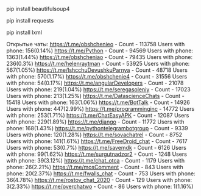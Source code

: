 pip install beautifulsoup4

pip install requests

pip install lxml

Открытые чаты: 
    https://t.me/obshchenieo - Count - 113758 Users with phone: 156(0.14%)
    https://t.me/Python - Count - 94569 Users with phone: 1363(1.44%)
    https://t.me/obshcheniao - Count - 79435 Users with phone: 236(0.3%)
    https://t.me/helenraytman -  Count - 53925 Users with phone: 567(1.05%)
    https://t.me/IshcchuDevushkuParnya - Count - 48718 Users with phone: 570(1.17%)
    https://t.me/obshchenie4 - Count - 31556 Users with phone: 54(0.17%)
    https://t.me/angularDevelopers - Count - 21078 Users with phone: 219(1.04%)
    https://t.me/seregasoleniy - Count - 17023 Users with phone: 213(1.25%)
    https://t.me/DatascienceChats -  Count - 15418 Users with phone: 163(1.06%)
    https://t.me/BotTalk - Count - 14926 Users with phone: 447(2.99%)
    https://t.me/programminginc - 14772 Users with phone: 253(1.71%)
    https://t.me/ChatEasyAPK - Count - 12087 Users with phone: 229(1.89%)
    https://t.me/django - Count - 11772 Users with phone: 168(1.43%)
    https://t.me/pythontelegrambotgroup - Count - 9339 Users with phone: 120(1.28%)
    https://t.me/sovachatrel - Count - 8752 Users with phone: 141(1.61%)
    https://t.me/FreeDroid_chat - Count - 7617 Users with phone: 53(0.7%)
    https://t.me/savemdk - Count - 6126 Users with phone: 99(1.62%)
    https://t.me/surgutnadzor2 - Count - 1248 Users with phone: 39(3.12%)
    https://t.me/chat_otca - Count - 1179 Users with phone: 26(2.21%)
    https://t.me/mosComment - Count - 843 Users with phone: 20(2.37%)
    https://t.me/fwalls_chat - Count - 753 Users with phone: 36(4.78%)
    https://t.me/rostov_chat_2020 - Count - 129 Users with phone: 3(2.33%)
    https://t.me/overchatwo - Count - 86 Users with phone: 1(1.16%) 
